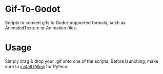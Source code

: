 # Gif-To-Godot
Scripts to convert gifs to Godot-supported formats, such as AnimatedTexture or Animation files.

# Usage
Simply drag & drop your .gif onto one of the scripts. Before launching, make sure to [install Pillow](https://pillow.readthedocs.io/en/stable/installation.html#basic-installation) for Python.
